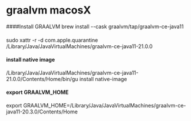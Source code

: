 # graalvm macosX

####Install GRAALVM
brew install --cask  graalvm/tap/graalvm-ce-java11

####
sudo xattr -r -d com.apple.quarantine /Library/Java/JavaVirtualMachines/graalvm-ce-java11-21.0.0

#### install native image
/Library/Java/JavaVirtualMachines/graalvm-ce-java11-21.0.0/Contents/Home/bin/gu install native-image

#### export GRAALVM_HOME
export GRAALVM_HOME=/Library/Java/JavaVirtualMachines/graalvm-ce-java11-20.3.0/Contents/Home
